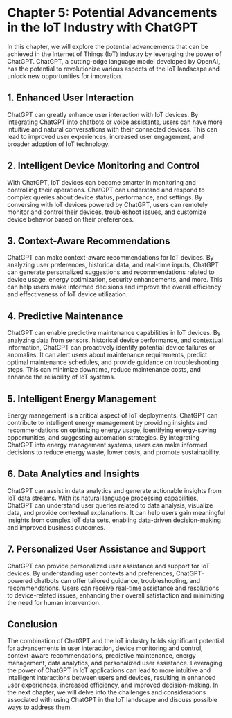 Chapter 5: Potential Advancements in the IoT Industry with ChatGPT
==================================================================

In this chapter, we will explore the potential advancements that can be achieved in the Internet of Things (IoT) industry by leveraging the power of ChatGPT. ChatGPT, a cutting-edge language model developed by OpenAI, has the potential to revolutionize various aspects of the IoT landscape and unlock new opportunities for innovation.

**1. Enhanced User Interaction**
--------------------------------

ChatGPT can greatly enhance user interaction with IoT devices. By integrating ChatGPT into chatbots or voice assistants, users can have more intuitive and natural conversations with their connected devices. This can lead to improved user experiences, increased user engagement, and broader adoption of IoT technology.

**2. Intelligent Device Monitoring and Control**
------------------------------------------------

With ChatGPT, IoT devices can become smarter in monitoring and controlling their operations. ChatGPT can understand and respond to complex queries about device status, performance, and settings. By conversing with IoT devices powered by ChatGPT, users can remotely monitor and control their devices, troubleshoot issues, and customize device behavior based on their preferences.

**3. Context-Aware Recommendations**
------------------------------------

ChatGPT can make context-aware recommendations for IoT devices. By analyzing user preferences, historical data, and real-time inputs, ChatGPT can generate personalized suggestions and recommendations related to device usage, energy optimization, security enhancements, and more. This can help users make informed decisions and improve the overall efficiency and effectiveness of IoT device utilization.

**4. Predictive Maintenance**
-----------------------------

ChatGPT can enable predictive maintenance capabilities in IoT devices. By analyzing data from sensors, historical device performance, and contextual information, ChatGPT can proactively identify potential device failures or anomalies. It can alert users about maintenance requirements, predict optimal maintenance schedules, and provide guidance on troubleshooting steps. This can minimize downtime, reduce maintenance costs, and enhance the reliability of IoT systems.

**5. Intelligent Energy Management**
------------------------------------

Energy management is a critical aspect of IoT deployments. ChatGPT can contribute to intelligent energy management by providing insights and recommendations on optimizing energy usage, identifying energy-saving opportunities, and suggesting automation strategies. By integrating ChatGPT into energy management systems, users can make informed decisions to reduce energy waste, lower costs, and promote sustainability.

**6. Data Analytics and Insights**
----------------------------------

ChatGPT can assist in data analytics and generate actionable insights from IoT data streams. With its natural language processing capabilities, ChatGPT can understand user queries related to data analysis, visualize data, and provide contextual explanations. It can help users gain meaningful insights from complex IoT data sets, enabling data-driven decision-making and improved business outcomes.

**7. Personalized User Assistance and Support**
-----------------------------------------------

ChatGPT can provide personalized user assistance and support for IoT devices. By understanding user contexts and preferences, ChatGPT-powered chatbots can offer tailored guidance, troubleshooting, and recommendations. Users can receive real-time assistance and resolutions to device-related issues, enhancing their overall satisfaction and minimizing the need for human intervention.

**Conclusion**
--------------

The combination of ChatGPT and the IoT industry holds significant potential for advancements in user interaction, device monitoring and control, context-aware recommendations, predictive maintenance, energy management, data analytics, and personalized user assistance. Leveraging the power of ChatGPT in IoT applications can lead to more intuitive and intelligent interactions between users and devices, resulting in enhanced user experiences, increased efficiency, and improved decision-making. In the next chapter, we will delve into the challenges and considerations associated with using ChatGPT in the IoT landscape and discuss possible ways to address them.
